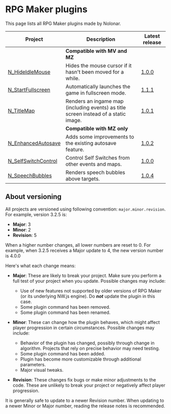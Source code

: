 # RPG Maker plugins
This page lists all RPG Maker plugins made by Nolonar.

| Project                                    | Description                                                                         | Latest release                       |
| ------------------------------------------ | ----------------------------------------------------------------------------------- | ------------------------------------ |
|                                            | **Compatible with MV and MZ**                                                       |                                      |
| [N_HideIdleMouse][N_HideIdleMouse]         | Hides the mouse cursor if it hasn't been moved for a while.                         | [1.0.0][N_HideIdleMouse_release]     |
| [N_StartFullscreen][N_StartFullscreen]     | Automatically launches the game in fullscreen mode.                                 | [1.1.1][N_StartFullscreen_release]   |
| [N_TitleMap][N_TitleMap]                   | Renders an ingame map (including events) as title screen instead of a static image. | [1.0.1][N_TitleMap_release]          |
|                                            | **Compatible with MZ only**                                                         |                                      |
| [N_EnhancedAutosave][N_EnhancedAutosave]   | Adds some improvements to the existing autosave feature.                            | [1.0.2][N_EnhancedAutosave_release]  |
| [N_SelfSwitchControl][N_SelfSwitchControl] | Control Self Switches from other events and maps.                                   | [1.0.0][N_SelfSwitchControl_release] |
| [N_SpeechBubbles][N_SpeechBubbles]         | Renders speech bubbles above targets.                                               | [1.0.4][N_SpeechBubbles_release]     |


## About versioning
All projects are versioned using following convention: `major.minor.revision`. For example, version 3.2.5 is:
- **Major**: 3
- **Minor**: 2
- **Revision**: 5

When a higher number changes, all lower numbers are reset to 0. For example, when 3.2.5 receives a Major update to 4, the new version number is 4.0.0

Here's what each change means:
- **Major**: These are likely to break your project. Make sure you perform a full test of your project when you update. Possible changes may include:
  - Use of new features not supported by older versions of RPG Maker (or its underlying NW.js engine). Do ***not*** update the plugin in this case.
  - Some plugin command has been removed.
  - Some plugin command has been renamed.

- **Minor**: These can change how the plugin behaves, which might affect player progression in certain circumstances. Possible changes may include:
  - Behavior of the plugin has changed, possibly through change in algorithm. Projects that rely on precise behavior may need testing.
  - Some plugin command has been added.
  - Plugin has become more customizable through additional parameters.
  - Major visual tweaks.

- **Revision**: These changes fix bugs or make minor adjustments to the code. These are unlikely to break your project or negatively affect player progression.

It is generally safe to update to a newer Revision number. When updating to a newer Minor or Major number, reading the release notes is recommended.

  [N_HideIdleMouse]: https://github.com/Nolonar/RM_Plugins-HideIdleMouse
  [N_HideIdleMouse_release]: https://github.com/Nolonar/RM_Plugins-HideIdleMouse/releases/latest/download/N_HideIdleMouse.js

  [N_StartFullscreen]: https://github.com/Nolonar/RM_Plugins-StartFullscreen
  [N_StartFullscreen_release]: https://github.com/Nolonar/RM_Plugins-StartFullscreen/releases/latest/download/N_StartFullscreen.js

  [N_TitleMap]: https://github.com/Nolonar/RM_Plugins-TitleMap
  [N_TitleMap_release]: https://github.com/Nolonar/RM_Plugins-TitleMap/releases/latest/download/N_TitleMap.js

  [N_EnhancedAutosave]: https://github.com/Nolonar/RM_Plugins-EnhancedAutosave
  [N_EnhancedAutosave_release]: https://github.com/Nolonar/RM_Plugins-EnhancedAutosave/releases/latest/download/N_EnhancedAutosave.js

  [N_SpeechBubbles]: https://github.com/Nolonar/RM_Plugins-SpeechBubbles
  [N_SpeechBubbles_release]: https://github.com/Nolonar/RM_Plugins-SpeechBubbles/releases/latest/download/N_SpeechBubbles.js
  
  [N_SelfSwitchControl]: https://github.com/Nolonar/RM_Plugins-SelfSwitchControl
  [N_SelfSwitchControl_release]: https://github.com/Nolonar/RM_Plugins-SelfSwitchControl/releases/latest/download/N_SelfSwitchControl.js
